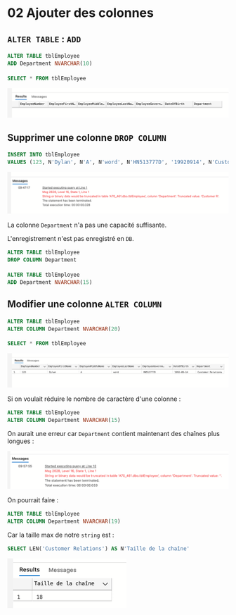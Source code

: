 # 02 Ajouter des colonnes

## `ALTER TABLE` : `ADD`

```sql
ALTER TABLE tblEmployee
ADD Department NVARCHAR(10)

SELECT * FROM tblEmployee
```

<img src="assets/adding-new-column-alter-table.png" alt="adding-new-column-alter-table" style="zoom:50%;" />



## Supprimer une colonne `DROP COLUMN`

```sql
INSERT INTO tblEmployee
VALUES (123, N'Dylan', N'A', N'word', N'HN513777D', '19920914', N'Customer Relations')
```

<img src="assets/truncated-string-error-shortess-nvarchar-value.png" alt="truncated-string-error-shortess-nvarchar-value" style="zoom:50%;" />

La colonne `Department` n'a pas une capacité suffisante.

L'enregistrement n'est pas enregistré en `DB`.

```sql
ALTER TABLE tblEmployee
DROP COLUMN Department

ALTER TABLE tblEmployee
ADD Department NVARCHAR(15)
```



## Modifier une colonne `ALTER COLUMN`

```sql
ALTER TABLE tblEmployee
ALTER COLUMN Department NVARCHAR(20)

SELECT * FROM tblEmployee
```

<img src="assets/all-data-not-truncated-loaded-in-db.png" alt="all-data-not-truncated-loaded-in-db" style="zoom:50%;" />

Si on voulait réduire le nombre de caractère d'une colonne :

```sql
ALTER TABLE tblEmployee
ALTER COLUMN Department NVARCHAR(15)
```

On aurait une erreur car `Department` contient maintenant des chaînes plus longues :

<img src="assets/new-error-truncated-string-modify-reduce-capacity.png" alt="new-error-truncated-string-modify-reduce-capacity" style="zoom:50%;" />

On pourrait faire :

```sql
ALTER TABLE tblEmployee
ALTER COLUMN Department NVARCHAR(19)
```

Car la taille max de notre `string` est :

```sql
SELECT LEN('Customer Relations') AS N'Taille de la chaîne'
```

<img src="assets/size-of-the-string-with-len.png" alt="size-of-the-string-with-len" style="zoom:50%;" />









